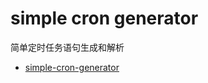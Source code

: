# simple cron generator

简单定时任务语句生成和解析

* [simple-cron-generator](https://github.com/lizongying/simple-cron-generator)



